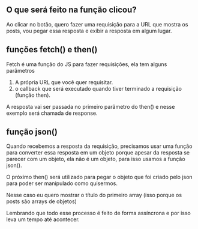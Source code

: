 ## O que será feito na função clicou?

Ao clicar no botão, quero fazer uma requisição para a URL que mostra os posts, vou pegar essa resposta e exibir a resposta em algum lugar.

## funções fetch() e then()

Fetch é uma função do JS para fazer requisições, ela tem alguns parâmetros

1. A própria URL que você quer requisitar.
2. o callback que será executado quando tiver terminado a requisição (função then).

A resposta vai ser passada no primeiro parâmetro do then() e nesse exemplo será chamada de response.

## função json()

Quando recebemos a resposta da requisição, precisamos usar uma função para converter essa resposta em um objeto porque apesar da resposta se parecer com um objeto, ela não é um objeto, para isso usamos a função json().

O próximo then() será utilizado para pegar o objeto que foi criado pelo json para poder ser manipulado como quisermos.

Nesse caso eu quero mostrar o título do primeiro array (isso porque os posts são arrays de objetos)

Lembrando que todo esse processo é feito de forma assíncrona e por isso leva um tempo até acontecer.
